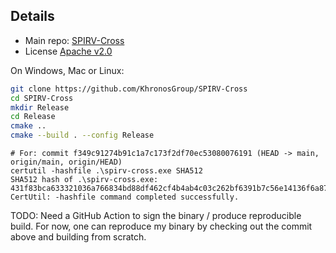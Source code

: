 ## Details

- Main repo: [SPIRV-Cross](https://github.com/KhronosGroup/SPIRV-Cross)
- License [Apache v2.0](https://github.com/KhronosGroup/SPIRV-Cross/blob/main/LICENSE)

On Windows, Mac or Linux:

```bash
git clone https://github.com/KhronosGroup/SPIRV-Cross
cd SPIRV-Cross
mkdir Release
cd Release
cmake ..
cmake --build . --config Release
```

```
# For: commit f349c91274b91c1a7c173f2df70ec53080076191 (HEAD -> main, origin/main, origin/HEAD)
certutil -hashfile .\spirv-cross.exe SHA512
SHA512 hash of .\spirv-cross.exe:
431f83bca633321036a766834bd88df462cf4b4ab4c03c262bf6391b7c56e14136f6a87742fe2dda769cdcc3efe16c0b8beda1933a9bf88ba2aeb35f9169f89d
CertUtil: -hashfile command completed successfully.
```

TODO: Need a GitHub Action to sign the binary / produce reproducible build. 
For now, one can reproduce my binary by checking out the commit above and building from scratch.